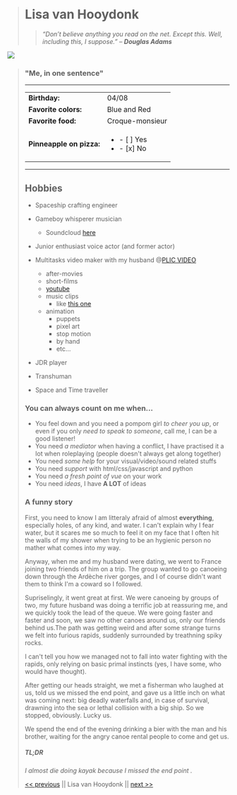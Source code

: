 > # Lisa van Hooydonk
>
> > *“Don’t believe anything you read on the net. Except this. Well, including this, I suppose.” – **Douglas Adams***
> >
> > 
>
 ![](/markdown-challenge/lisa.png)
>
> ### "Me, in one sentence" 
>
> ------
>
> |                          |                                               |
> | ------------------------ | --------------------------------------------- |
> | **Birthday:**            | 04/08                                         |
> | **Favorite colors:**     | Blue and Red                                  |
> | **Favorite food:**       | Croque-monsieur                               |
> | **Pinneapple on pizza:** | <ul><li>- [ ] Yes</li><li>- [x] No </li></ul> |
>
> ------
>
> ## Hobbies 
>
> - Spaceship crafting engineer
>
> - Gameboy whisperer musician
>
>   - Soundcloud [here](https://soundcloud.com/sporozoite)
>
> - Junior enthusiast voice actor (and former actor)
>
> - Multitasks video maker with my husband @[PLIC VIDEO](http://www.plicvideo.com/)
>
>   - after-movies
>   - short-films
>   - [youtube](https://www.youtube.com/channel/UC2oNWL6_YSLhCThV8JSp-aQ)
>   - music clips 
>     - like [this one](https://www.youtube.com/watch?v=MZInF4PusAQ) 
>   - animation
>     - puppets
>     - pixel art
>     - stop motion
>     - by hand
>     - etc...
>
> - JDR player
>
> - Transhuman
>
> - Space and Time traveller
>
>   
>
> ### You can always count on me when... 
>
> - You feel down and you need a pompom girl *to cheer you up*, or even if you only *need to speak to someone*, call me, I can be a good listener!
> - You need *a mediator* when having a conflict, I have practised it a lot when roleplaying (people doesn't always get along together)
> - You need *some help* for your visual/video/sound related stuffs
> - You need *support* with html/css/javascript and python 
> - You need *a fresh point of vue* on your work
> - You need *ideas*, I have **A LOT** of ideas
>
> 
>
> ### A funny story 
>
> First, you need to know I am litteraly afraid of almost **everything**, especially holes, of any kind, and water. I can't explain why I fear water, but it scares me so much to feel it on my face that I often hit the walls of my shower when trying to be an hygienic person no mather what comes into my way.
>
> Anyway, when me and my husband were dating, we went to France joining two friends of him on a trip. The group wanted to go canoeing down through the Ardèche river gorges, and I of course didn't want them to think I'm a coward so I followed.
>
> Supriselingly, it went great at first. We were canoeing by groups of two, my future husband was doing a terrific job at reassuring me, and we quickly took the lead of the queue. We were going faster and faster and soon, we saw no other canoes around us, only our friends behind us.The path was getting weird and after some strange turns we felt into furious rapids, suddenly surrounded by treathning spiky rocks.
>
> I can't tell you how we managed not to fall into water fighting with the rapids, only relying on basic primal instincts (yes, I have some, who would have thought).
>
>  After getting our heads straight, we met a fisherman who laughed at us, told us we missed the end point, and gave us a little inch on what was coming next: big deadly waterfalls and, in case of survival, drawning into the sea or lethal collision with a big ship. So we stopped, obviously. Lucky us.
>
> We spend the end of the evening drinking a bier with the man and his brother, waiting for the angry canoe rental people to come and get us. 
>
> 
>
> ##### TL;DR
>
> *I almost die doing kayak because I missed the end point .*
>
> 
>
> [<< previous](https://github.com/LaurentBrajkovic/Markdown-challenge) || Lisa van Hooydonk || [next >>](https://github.com/Lucaslelli/Markdown-Challenge)

## 
